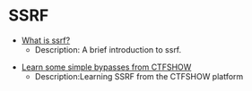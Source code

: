 # SSRF

- [What is ssrf?]([https://github.com/Stakcery/Web-Security/blob/main/SSRF/data/SSRF%E7%AE%80%E8%A6%81%E4%BB%8B%E7%BB%8D.md](https://github.com/Stakcery/Web-Security/blob/main/SSRF/data/SSRF简要介绍.md))
  - Description: A brief introduction to ssrf.

+ [Learn some simple bypasses from CTFSHOW](https://github.com/Stakcery/Web-Security/blob/main/SSRF/data/CTFSHOW-SSRF-WP.md)
  - Description:Learning SSRF from the CTFSHOW platform